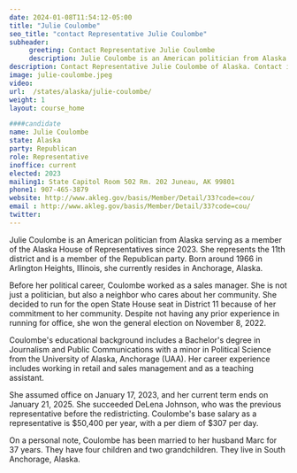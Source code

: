 ```yaml
---
date: 2024-01-08T11:54:12-05:00
title: "Julie Coulombe"
seo_title: "contact Representative Julie Coulombe"
subheader:
     greeting: Contact Representative Julie Coulombe
     description: Julie Coulombe is an American politician from Alaska serving as a member of the Alaska House of Representatives since 2023. She represents the 11th district and is a member of the Republican party. Born around 1966 in Arlington Heights, Illinois, she currently resides in Anchorage, Alaska.
description: Contact Representative Julie Coulombe of Alaska. Contact information for Julie Coulombe includes email address, phone number, and mailing address.
image: julie-coulombe.jpeg
video:
url:  /states/alaska/julie-coulombe/
weight: 1
layout: course_home

####candidate
name: Julie Coulombe
state: Alaska
party: Republican
role: Representative
inoffice: current
elected: 2023
mailing1: State Capitol Room 502 Rm. 202 Juneau, AK 99801
phone1: 907-465-3879
website: http://www.akleg.gov/basis/Member/Detail/33?code=cou/
email : http://www.akleg.gov/basis/Member/Detail/33?code=cou/
twitter:
---
```


Julie Coulombe is an American politician from Alaska serving as a member of the Alaska House of Representatives since 2023. She represents the 11th district and is a member of the Republican party. Born around 1966 in Arlington Heights, Illinois, she currently resides in Anchorage, Alaska.

Before her political career, Coulombe worked as a sales manager. She is not just a politician, but also a neighbor who cares about her community. She decided to run for the open State House seat in District 11 because of her commitment to her community. Despite not having any prior experience in running for office, she won the general election on November 8, 2022.

Coulombe's educational background includes a Bachelor's degree in Journalism and Public Communications with a minor in Political Science from the University of Alaska, Anchorage (UAA). Her career experience includes working in retail and sales management and as a teaching assistant.

She assumed office on January 17, 2023, and her current term ends on January 21, 2025. She succeeded DeLena Johnson, who was the previous representative before the redistricting. Coulombe's base salary as a representative is $50,400 per year, with a per diem of $307 per day.

On a personal note, Coulombe has been married to her husband Marc for 37 years. They have four children and two grandchildren. They live in South Anchorage, Alaska.
